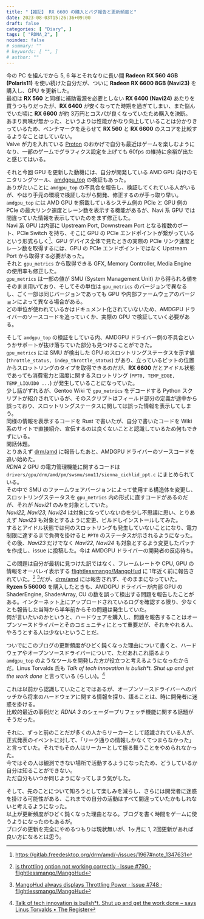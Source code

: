 ```yaml
---
title: "【雑記】 RX 6600 の購入とバグ報告と更新頻度と"
date: 2023-08-03T15:26:36+09:00
draft: false
categories: [ "Diary", ]
tags: [ "RDNA_2", ]
noindex: false
# summary: ""
# keywords: [ "", ]
# author: ""
---
```


今の PC を組んでから 5, 6 年とそれなりに長い間 **Radeon RX 560 4GB (Polaris11)** を使い続けた自分だが、ついに **Radeon RX 6600 8GB (Navi23)** を購入し、GPU を更新した。  
最初は **RX 560** と同様に補助電源を必要としない **RX 6400 (Navi24)** あたりを買うつもりだったが、**RX 6400** が安くなってた時期を過ぎてしまい、また悩んでいた頃に **RX 6600** が約 3万円とコスパが良くなっていたため購入を決断。  
あまり興味が無かった、というよりは性能がかなり向上していることは分かりきっているため、ベンチマークを走らせて **RX 560** と **RX 6600** のスコアを比較するようなことはしていない。  
Valve が力を入れている [Proton](https://github.com/ValveSoftware/Proton) のおかげで自分も最近はゲームを楽しむようになり、一部のゲームでグラフィクス設定を上げても 60fps の維持に余裕が出たと感じてはいる。  

それと今回 GPU を更新した動機には、自分が開発している AMD GPU 向けのモニタリングツール、[amdgpu_top](https://github.com/Umio-Yasuno/amdgpu_top) の検証もあった。  
ありがたいことに `amdgpu_top` の不具合を報告し、検証してくれている人がいるが、やはり手元の環境で検証しながら開発、修正するのが手っ取り早い。  
`amdgpu_top` には AMD GPU を搭載しているシステム側の PCIe と GPU 側の PCIe の最大リンク速度とレーン数を表示する機能があるが、Navi 系 GPU では間違っていた情報を表示していたのをまず修正した。  
Navi 系 GPU は内部に Upstream Port, Downstream Port となる複数のポート、PCIe Switch を持ち、そこに GPU の PCIe エンドポイントが繋がっているという形式らしく[^navi-port]、GPU デバイス全体で見たときの実際の PCIe リンク速度とレーン数を取得するには、GPU の PCIe エンドポイントではなく Upstream Port から取得する必要があった。  
それと `gpu_metrics` から取得できる GFX, Memory Controller, Media Engine の使用率も修正した。  
`gpu_metrics` は一部の値が SMU (System Management Unit) から得られる値をそのまま用いており、そしてその単位は `gpu_metrics` のバージョンで異なるし、ごく一部は同じバージョンであっても GPU や内部ファームウェアのバージョンによって異なる場合がある。  
どの単位が使われているかはドキュメント化されていないため、AMDGPU ドライバーのソースコードを追っていくか、実際の GPU で検証していく必要がある。  

[^navi-port]: <https://gitlab.freedesktop.org/drm/amd/-/issues/1967#note_1347631>

そして `amdgpu_top` の検証をしている内、AMDGPU ドライバー側の不具合というかサポートが抜け落ちていた部分も見つけることができた。  
`gpu_metrics` には SMU が検出した GPU のスロットリングステータスを示す値 (`throttle_status, indep_throttle_status`) があり、立っているビットの位置からスロットリングのタイプを取得できるのだが、**RX 6600** だとアイドル状態であっても消費電力と温度に関するスロットリング (`PPT0, TEMP_EDGE, TEMP_LIQUID0 ...`) が発生していることになっていた。  
少し話がずれるが、Gentoo Wiki で `gpu_metrics` をデコードする Python スクリプトが紹介されているが、そのスクリプトはフィールド部分の定義が途中から誤っており、スロットリングステータスに関しては誤った情報を表示してしまう。  
同様の情報を表示するコードを Rust で書いたが、自分で書いたコードを Wiki 系のサイトで直接紹介、宣伝するのは良くないことと認識しているため何もできずにいる。  
閑話休題。  
とりあえず [drm/amd](https://gitlab.freedesktop.org/drm/amd/-/issues) に報告したあと、AMDGPU ドライバーのソースコードを追い始めた。  
*RDNA 2* GPU の電力管理機能に関するコードは `drivers/gpu/drm/amd/pm/swsmu/smu11/sienna_cichlid_ppt.c` にまとめられている。  
その中で SMU のファームウェアバージョンによって使用する構造体を変更し、スロットリングステータスを `gpu_metrics` 内の形式に直すコードがあるのだが、それが *Navi21* のみを対象としていた。  
*Navi22, Navi23, Navi24* は対象になっていないのを少し不思議に思い、とりあえず *Navi23* も対象とするように変更、ビルドしインストールしてみた。  
するとアイドル状態では何のスロットリングも発生していないことになり、電力制限に達するまで負荷を掛けると `PPT0` のステータスが示されるようになった。  
その後、*Navi23* だけでなく *Navi22, Navi24* も対象とするよう変更したパッチを作成し、issue に投稿した。今は AMDGPU ドライバーの開発者の反応待ち。  

[^issue]: <https://gitlab.freedesktop.org/drm/amd/-/issues/2720>
[^gentoo-wiki]: [AMDGPU - Gentoo Wiki](https://wiki.gentoo.org/wiki/AMDGPU#Viewing_current_metrics)

この問題は自分が最初に見つけた訳ではなく、フレームレートや CPU, GPU の情報をオーバレイ表示する [flightlessmango/MangoHud](https://github.com/flightlessmango/MangoHud) に 1年近く前に報告されていた。[^mangohud-issue0] [^mangohud-issue1]だが、[drm/amd](https://gitlab.freedesktop.org/drm/amd/-/issues) には報告されず、そのままになっていた。  
**Ryzen 5 5600G** を購入したときも、AMDGPU ドライバーが内部 GPU の ShaderEngine, ShaderArray, CU の数を誤って検出する問題を報告したことがある。インターネット上にアップロードされているログを確認する限り、少なくとも報告した当時から半年前からその問題は発生していた。  
何が言いたいのかというと、ハードウェアを購入し、問題を報告することはオープンソースドライバーとそのコミュニティにとって重要だが、それをやれる人、やろうとする人は少ないということだ。  

[^mangohud-issue0]: [is throttling option not working correctly · Issue #790 · flightlessmango/MangoHud](https://github.com/flightlessmango/MangoHud/issues/790)
[^mangohud-issue1]: [MangoHud always displays Throttling Power · Issue #748 · flightlessmango/MangoHud](https://github.com/flightlessmango/MangoHud/issues/748)

ついでにこのブログの更新頻度がひどく鈍くなった理由について書くと、ハードウェアやオープンソースドライバーについて、ただあれこれ語るより `amdgpu_top` のようなツールを開発した方が役立つと考えるようになったからだ。Linus Torvalds 氏も *Talk of tech innovation is bullsh\*t. Shut up and get the work done* と言っている (らしい)。[^linus-torvalds-says]  

これは以前から認識していたことではあるが、オープンソースドライバーへのパッチから将来のハードウェアに関する情報を探り、語ることは、時に開発者に迷惑を掛ける。  
比較的最近の事例だと *RDNA 3* のシェーダープリフェッチ機能に関する話題がそうだった。  

それに、ずっと前のことだが多くの人からリーカーとして認識されている人が、正式発表のイベントに対して、「リーク通りの情報しかなくてつまらなかった」と言っていた。それでもその人はリーカーとして振る舞うことをやめられなかった。  
今ではその人は観測できない場所で活動するようになったため、どうしているか自分は知ることができない。  
ただ自分もいつか同じようになってしまう気がした。  

そして、先のことについて知ろうとして楽しみを減らし、さらには開発者に迷惑を掛ける可能性がある、これまでの自分の活動はすべて間違っていたかもしれないと考えるようになった。  
以上が更新頻度がひどく鈍くなった理由となる。ブログを書く時間をゲームに使うようになったのもあるが。  
ブログの更新を完全にやめるつもりは現状無いが、1ヶ月に 1, 2回更新があれば良い方になるとは思う。  

[^linus-torvalds-says]: [Talk of tech innovation is bullsh*t. Shut up and get the work done – says Linus Torvalds • The Register](https://www.theregister.com/2017/02/15/think_different_shut_up_and_work_harder_says_linus_torvalds/)
